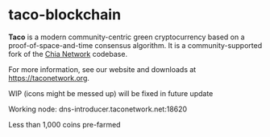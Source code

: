 # taco-blockchain

**Taco** is a modern community-centric green cryptocurrency based on a proof-of-space-and-time consensus algorithm. It is a community-supported fork of the [Chia Network](https://github.com/Chia-Network/chia-blockchain) codebase.

For more information, see our website and downloads at https://taconetwork.org.

WIP (icons might be messed up) will be fixed in future update

Working node: dns-introducer.taconetwork.net:18620

Less than 1,000 coins pre-farmed
